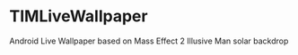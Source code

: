 TIMLiveWallpaper
================

Android Live Wallpaper based on Mass Effect 2 Illusive Man solar backdrop
